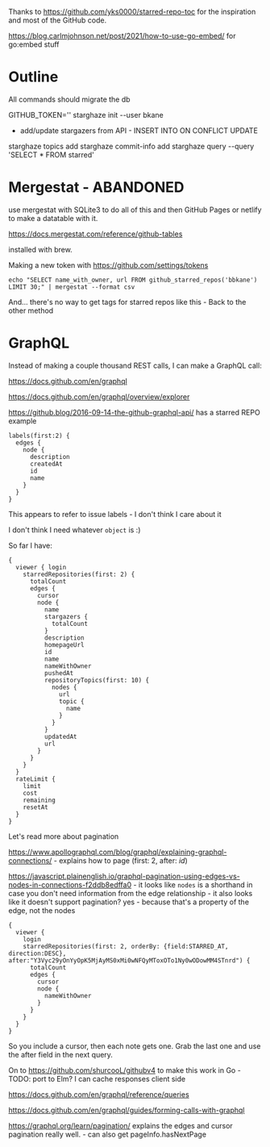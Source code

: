 Thanks to https://github.com/yks0000/starred-repo-toc for the inspiration and most of the GitHub code.

https://blog.carlmjohnson.net/post/2021/how-to-use-go-embed/ for go:embed stuff

# Outline

All commands should migrate the db

GITHUB_TOKEN='' starghaze init --user bkane

- add/update stargazers from API - INSERT INTO ON CONFLICT UPDATE

starghaze topics add
starghaze commit-info add
starghaze query --query 'SELECT * FROM starred'

# Mergestat - ABANDONED

use mergestat with SQLite3 to do all of this and then GitHub Pages or netlify to make a datatable with it.

https://docs.mergestat.com/reference/github-tables

installed with brew.

Making a new token with https://github.com/settings/tokens

```
echo "SELECT name_with_owner, url FROM github_starred_repos('bbkane') LIMIT 30;" | mergestat --format csv
```

And... there's no way to get tags for starred repos like this - Back to the other method

# GraphQL

Instead of making a couple thousand REST calls, I can make a GraphQL call:

https://docs.github.com/en/graphql

https://docs.github.com/en/graphql/overview/explorer

https://github.blog/2016-09-14-the-github-graphql-api/ has a starred REPO example

```
labels(first:2) {
  edges {
    node {
      description
      createdAt
      id
      name
    }
  }
}
```

This appears to refer to issue labels - I don't think I care about it

I don't think I need whatever `object` is :)

So far I have:


```
{
  viewer { login
    starredRepositories(first: 2) {
      totalCount
      edges {
        cursor
        node {
          name
          stargazers {
            totalCount
          }
          description
          homepageUrl
          id
          name
          nameWithOwner
          pushedAt
          repositoryTopics(first: 10) {
            nodes {
              url
              topic {
                name
              }
            }
          }
          updatedAt
          url
        }
      }
    }
  }
  rateLimit {
    limit
    cost
    remaining
    resetAt
  }
}
```

Let's read more about pagination

https://www.apollographql.com/blog/graphql/explaining-graphql-connections/ - explains how to page (first: 2, after: *id*)

https://javascript.plainenglish.io/graphql-pagination-using-edges-vs-nodes-in-connections-f2ddb8edffa0 - it looks like `nodes` is a shorthand in case you don't need information from the edge relationship - it also looks like it doesn't support pagination? yes - because that's a property of the edge, not the nodes


```
{
  viewer {
    login
    starredRepositories(first: 2, orderBy: {field:STARRED_AT, direction:DESC}, after:"Y3Vyc29yOnYyOpK5MjAyMS0xMi0wNFQyMToxOTo1Ny0wODowMM4STnrd") {
      totalCount
      edges {
        cursor
        node {
          nameWithOwner
        }
      }
    }
  }
}
```

So you include a cursor, then each note gets one. Grab the last one and use the after field in the next query.

On to https://github.com/shurcooL/githubv4 to make this work in Go - TODO: port to Elm? I can cache responses client side

https://docs.github.com/en/graphql/reference/queries

https://docs.github.com/en/graphql/guides/forming-calls-with-graphql

https://graphql.org/learn/pagination/ explains the edges and cursor pagination really well. - can also get pageInfo.hasNextPage
